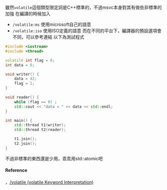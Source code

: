 雖然`volatile`這個類型限定詞是C++標準的，不過msvc本身對其有做些非標準的加強
在編譯的時候加入
- `/volatile:ms` 使用microsoft自己的語意
- `/volatile:iso` 使用ISO定義的語意
而在不同的平台下，編譯器的預設選項會不同，可以參考連結
以下為測試程式
``` cpp
#include <iostream>
#include <thread>

volatile int flag = 0;
int data = 0;

void writer() {
    data = 42;
    flag = 1;
}

void reader() {
    while (flag == 0) ;
    std::cout << "data = " << data << std::endl;
}

int main() {
    std::thread t1(writer);
    std::thread t2(reader);

    t1.join();
    t2.join();
}
```
不過非標準的東西還是少用，乖乖用std::atomic吧
#### Reference
，[/volatile (volatile Keyword Interpretation) ](https://learn.microsoft.com/en-us/cpp/build/reference/volatile-volatile-keyword-interpretation)
